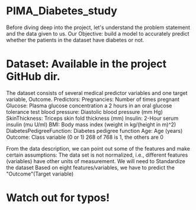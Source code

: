 # PIMA_Diabetes_study

Before diving deep into the project, let's understand the problem statement and the data given to us.
Our Objective: build a model to accurately predict whether the patients in the dataset have diabetes or not.

# Dataset: Available in the project GitHub dir.

The dataset consists of several medical predictor variables and one target variable, Outcome.
Predictors:
     Pregnancies: Number of times pregnant
     Glucose: Plasma glucose concentration a 2 hours in an oral glucose tolerance test
     blood pressure: Diastolic blood pressure (mm Hg)
     SkinThickness: Triceps skin fold thickness (mm)
     Insulin: 2-Hour serum insulin (mu U/ml)
     BMI: Body mass index (weight in kg/(height in m)^2)
     DiabetesPedigreeFunction: Diabetes pedigree function     Age: Age (years)
     Outcome: Class variable (0 or 1) 268 of 768 is 1, the others are 0

From the data description, we can point out some of the features and make certain assumptions:
The data set is not normalized, i.e., different features (variables) have other units of measurement. We will need to Standardize the dataset
Based on eight features/variables, we have to predict the "Outcome"(Target variable)

# Watch out for typos!
